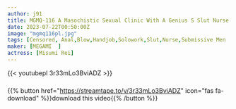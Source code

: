 ```yaml
---
author: j91
title: MGMQ-116 A Masochistic Sexual Clinic With A Genius S Slut Nurse Who Does A Man’s Anal In A Hospital Rei Misumi
date: 2023-07-22T00:50:00Z
image: "mgmq116pl.jpg"
tags: [Censored, Anal,Blow,Handjob,Solowork,Slut,Nurse,Submissive Men	]
maker: [MEGAMI  ]
actress: [Misumi Rei]
---
```



{{< youtubepl 3r33mLo3BviADZ >}}
###

{{% button href="https://streamtape.to/v/3r33mLo3BviADZ" icon="fas fa-download" %}}download this video{{% /button %}}
